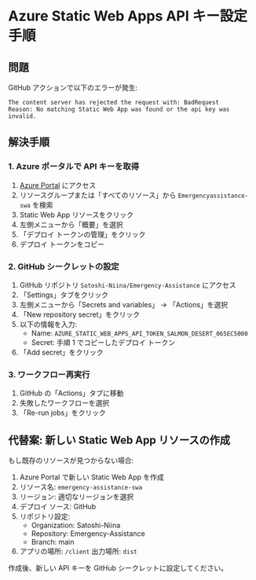 # Azure Static Web Apps API キー設定手順

## 問題

GitHub アクションで以下のエラーが発生:

```
The content server has rejected the request with: BadRequest
Reason: No matching Static Web App was found or the api key was invalid.
```

## 解決手順

### 1. Azure ポータルで API キーを取得

1. [Azure Portal](https://portal.azure.com) にアクセス
2. リソースグループまたは「すべてのリソース」から `Emergencyassistance-swa` を検索
3. Static Web App リソースをクリック
4. 左側メニューから「概要」を選択
5. 「デプロイ トークンの管理」をクリック
6. デプロイ トークンをコピー

### 2. GitHub シークレットの設定

1. GitHub リポジトリ `Satoshi-Niina/Emergency-Assistance` にアクセス
2. 「Settings」タブをクリック
3. 左側メニューから「Secrets and variables」 → 「Actions」を選択
4. 「New repository secret」をクリック
5. 以下の情報を入力:
   - Name: `AZURE_STATIC_WEB_APPS_API_TOKEN_SALMON_DESERT_065EC5000`
   - Secret: 手順 1 でコピーしたデプロイ トークン
6. 「Add secret」をクリック

### 3. ワークフロー再実行

1. GitHub の「Actions」タブに移動
2. 失敗したワークフローを選択
3. 「Re-run jobs」をクリック

## 代替案: 新しい Static Web App リソースの作成

もし既存のリソースが見つからない場合:

1. Azure Portal で新しい Static Web App を作成
2. リソース名: `emergency-assistance-swa`
3. リージョン: 適切なリージョンを選択
4. デプロイ ソース: GitHub
5. リポジトリ設定:
   - Organization: Satoshi-Niina
   - Repository: Emergency-Assistance
   - Branch: main
6. アプリの場所: `/client`
   出力場所: `dist`

作成後、新しい API キーを GitHub シークレットに設定してください。
